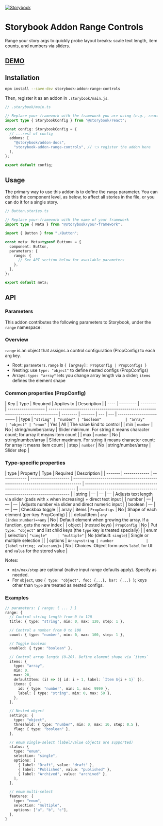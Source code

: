 [![Storybook](https://img.shields.io/badge/Storybook-FF4785?logo=storybook&logoColor=white)](https://develop--689dd119bb72c220c0ddb738.chromatic.com/)

# Storybook Addon Range Controls

Range your story args to quickly probe layout breaks: scale text length, item counts, and numbers via sliders.

## [DEMO](https://develop--689dd119bb72c220c0ddb738.chromatic.com)

## Installation

```bash
npm install --save-dev storybook-addon-range-controls
```

Then, register it as an addon in `.storybook/main.js`.

```ts
// .storybook/main.ts

// Replace your-framework with the framework you are using (e.g., react, nextjs)
import type { StorybookConfig } from "@storybook/react";

const config: StorybookConfig = {
  // ...rest of config
  addons: [
    "@storybook/addon-docs",
    "storybook-addon-range-controls", // 👈 register the addon here
  ],
};

export default config;
```

## Usage

The primary way to use this addon is to define the `range` parameter. You can do this the
component level, as below, to affect all stories in the file, or you can do it for a single story.

```ts
// Button.stories.ts

// Replace your-framework with the name of your framework
import type { Meta } from "@storybook/your-framework";

import { Button } from "./Button";

const meta: Meta<typeof Button> = {
  component: Button,
  parameters: {
    range: {
      // See API section below for available parameters
    },
  },
};

export default meta;
```

## API

### Parameters

This addon contributes the following parameters to Storybook, under the `range` namespace:

### Overview

`range` is an object that assigns a control configuration (PropConfig) to each arg key.

- Root: `parameters.range` is `{ [argKey]: PropConfig | PropConfigs }`
- Nesting: use `type: "object"` to define nested configs (PropConfigs)
- Arrays: `type: "array"` lets you change array length via a slider; `items` defines the element shape

### Common properties (PropConfig)

| Key  | Type      | Required | Applies to          | Description                                                                        |
| ---- | --------- | -------- | ------------------- | ---------------------------------------------------------------------------------- | -------- | ------- | --- | --- | ------------------------- |
| type | `"string" | "number" | "boolean"           | "array"                                                                            | "object" | "enum"` | Yes | All | The value kind to control |
| min  | `number`  | No       | string/number/array | Slider minimum. For string it means character count; for array it means item count |
| max  | `number`  | No       | string/number/array | Slider maximum. For string it means character count; for array it means item count |
| step | `number`  | No       | string/number/array | Slider step                                                                        |

### Type-specific properties

| type    | Property      | Type          | Required             | Description                                                                        |
| ------- | ------------- | ------------- | -------------------- | ---------------------------------------------------------------------------------- | ------------------------------------------------------------------------- | ------------------------------------------------------------------------- |
| string  | —             | —             | —                    | Adjusts text length via slider (pads with `x` when increasing) + direct text input |
| number  | —             | —             | —                    | Adjusts number via slider and direct numeric input                                 |
| boolean | —             | —             | —                    | Checkbox toggle                                                                    |
| array   | items         | `PropConfigs` | No                   | Shape of each element (per-key PropConfig)                                         |
|         | defaultItem   | `any          | (index:number)=>any` | No                                                                                 | Default element when growing the array. If a function, gets the new index |
| object  | (nested keys) | `PropConfig`  | No                   | Put `type: "object"` and list child keys (the `type` key is treated specially)     |
| enum    | selection     | `"single"     | "multiple"`          | No (default: `single`)                                                             | Single or multiple selection                                              |
|         | options       | `Array<string | number               | {label:string; value:any}>`                                                        | No                                                                        | Choices. Object form uses `label` for UI and `value` for the stored value |

Notes:

- `min/max/step` are optional (native input range defaults apply). Specify as needed.
- For `object`, use `{ type: "object", foo: {...}, bar: {...} }`; keys other than `type` are treated as nested configs.

### Examples

```ts
// parameters: { range: { ... } }
range: {
  // Control string length from 0 to 120
  title: { type: "string", min: 0, max: 120, step: 1 },

  // Control a number from 0 to 100
  count: { type: "number", min: 0, max: 100, step: 1 },

  // Toggle boolean
  enabled: { type: "boolean" },

  // Control array length (0–20). Define element shape via `items`
  items: {
    type: "array",
    min: 0,
    max: 20,
    defaultItem: (i) => ({ id: i + 1, label: `Item ${i + 1}` }),
    items: {
      id: { type: "number", min: 1, max: 9999 },
      label: { type: "string", min: 0, max: 50 },
    },
  },

  // Nested object
  settings: {
    type: "object",
    threshold: { type: "number", min: 0, max: 10, step: 0.5 },
    flag: { type: "boolean" },
  },

  // enum single-select (label/value objects are supported)
  status: {
    type: "enum",
    selection: "single",
    options: [
      { label: "Draft", value: "draft" },
      { label: "Published", value: "published" },
      { label: "Archived", value: "archived" },
    ],
  },

  // enum multi-select
  features: {
    type: "enum",
    selection: "multiple",
    options: ["a", "b", "c"],
  },
}
```
